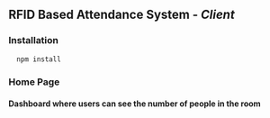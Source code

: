 ## RFID Based Attendance System - ***Client***

### Installation

```bash
  npm install
```

### Home Page

#### Dashboard where users can see the number of people in the room

